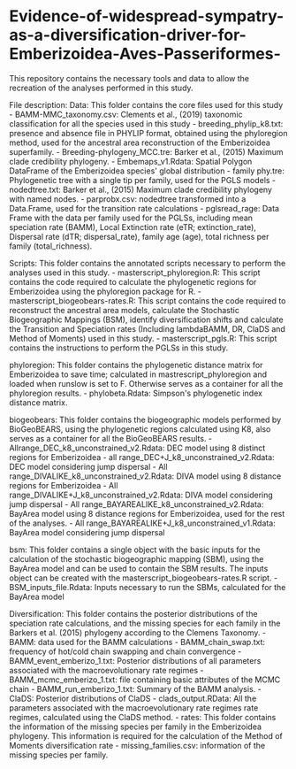 # Evidence-of-widespread-sympatry-as-a-diversification-driver-for-Emberizoidea-Aves-Passeriformes-
This repository contains the necessary tools and data to allow the recreation of the analyses performed in this study.


File description:
Data: This folder contains the core files used for this study
	- BAMM-MMC_taxonomy.csv: Clements et al., (2019) taxonomic classification for all the species used in this study
	- breeding_phylip_k8.txt: presence and absence file in PHYLIP format, obtained using the phyloregion method, used for the ancestral area reconstruction of the Emberizoidea superfamily.
	- Breeding-phylogeny_MCC.tre: Barker et al., (2015) Maximum clade credibility phylogeny.
	- Embemaps_v1.Rdata: Spatial Polygon DataFrame of the Emberizoidea species' global distribution
	- family phy.tre: Phylogenetic tree with a single tip per family, used for the PGLS models
	- nodedtree.txt: Barker et al., (2015) Maximum clade credibility phylogeny with named nodes.
	- parprobx.csv: nodedtree transformed into a Data.Frame, used for the transition rate calculations
	- pglsread_rage: Data Frame with the data per family used for the PGLSs, including mean speciation rate (BAMM), Local Extinction rate (eTR; extinction_rate), Dispersal rate (dTR; dispersal_rate), family age (age), total richness per family (total_richness).

Scripts: This folder contains the annotated scripts necessary to perform the analyses used in this study.
	- masterscript_phyloregion.R: This script contains the code required to calculate the phylogenetic regions for Emberizoidea using the phyloregion package for R.
	- masterscript_biogeobears-rates.R: This script contains the code required to reconstruct the ancestral area models, calculate the Stochastic Biogeographic Mappings (BSM), identify diversification shifts and calculate the Transition and Speciation rates (Including lambdaBAMM, DR, ClaDS and Method of Moments) used in this study.
	- masterscript_pgls.R: This script contains the instructions to perform the PGLSs in this study.

phyloregion: This folder contains the phylogenetic distance matrix for Emberizoidea to save time; calculated in mastrescript_phyloregion and loaded when runslow is set to F. Otherwise serves as a container for all the phyloregion results.
	- phylobeta.Rdata: Simpson's phylogenetic index distance matrix.

biogeobears: This folder contains the biogeographic models performed by BioGeoBEARS, using the phylogenetic regions calculated using K8, also serves as a container for all the BioGeoBEARS results.
	- Allrange_DEC_k8_unconstrained_v2.Rdata: DEC model using 8 distinct regions for Emberizoidea
	- all range_DEC+J_k8_unconstrained_v2.Rdata: DEC model considering jump dispersal
	- All range_DIVALIKE_k8_unconstrained_v2.Rdata: DIVA model using 8 distance regions for Emberizoidea
	- All range_DIVALIKE+J_k8_unconstrained_v2.Rdata: DIVA model considering jump dispersal
	- All range_BAYAREALIKE_k8_unconstrained_v2.Rdata: BayArea model using 8 distance regions for Emberizoidea, used for the rest of the analyses.
	- All range_BAYAREALIKE+J_k8_unconstrained_v1.Rdata: BayArea model considering jump dispersal

bsm: This folder contains a single object with the basic inputs for the calculation of the stochastic biogeographic mapping (SBM), using the BayArea model and can be used to contain the SBM results. The inputs object can be created with the masterscript_biogeobears-rates.R script.
	- BSM_inputs_file.Rdata: Inputs necessary to run the SBMs, calculated for the BayArea model

Diversification: This folder contains the posterior distributions of the speciation rate calculations, and the missing species for each family in the Barkers et al. (2015) phylogeny according to the Clemens Taxonomy.
	- BAMM: data used for the BAMM calculations
		- BAMM_chain_swap.txt: frequency of hot/cold chain swapping and chain convergence
		- BAMM_event_emberizo_1.txt: Posterior distributions of all parameters associated with the macroevolutionary rate regimes
		- BAMM_mcmc_emberizo_1.txt: file containing basic attributes of the MCMC chain 
		- BAMM_run_emberizo_1.txt: Summary of the BAMM analysis.
	- ClaDS: Posterior distributions of ClaDS
		- clads_output.RData: All the parameters associated with the macroevolutionary rate regimes rate regimes, calculated using the ClaDS method.
	- rates: This folder contains the information of the missing species per family in the Emberizoidea phylogeny. This information is required for the calculation of the Method of Moments diversification rate
		- missing_families.csv: information of the missing species per family.
